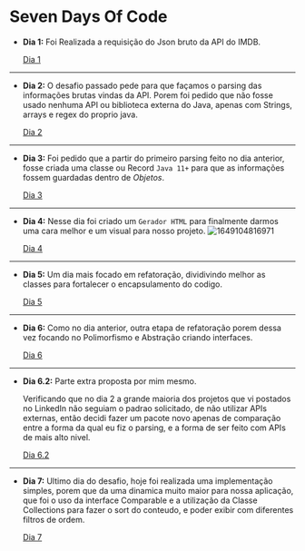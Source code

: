 # Seven Days Of Code

+ **Dia 1:**
	 Foi Realizada a requisição do Json bruto da API do IMDB.
   
  [Dia 1](https://github.com/IgorCrrea/SevenDaysOfCodeAlura/tree/Day1)
 ---
+ **Dia 2:**
	O desafio passado pede para que façamos o parsing das informações brutas vindas da API.
	Porem foi pedido que não fosse usado nenhuma API ou biblioteca externa do Java, apenas com Strings, arrays e regex do proprio java.
  
	[Dia 2](https://github.com/IgorCrrea/SevenDaysOfCodeAlura/tree/Day2)
---
+ **Dia 3:**
	Foi pedido que a partir do primeiro parsing feito no dia anterior, fosse criada uma classe ou Record `Java 11+` para que as informações fossem guardadas dentro de *Objetos*.
  
	[Dia 3](https://github.com/IgorCrrea/SevenDaysOfCodeAlura/tree/Day3)
---
+ **Dia 4:**
	Nesse dia foi criado um `Gerador HTML` para finalmente darmos uma cara melhor e um visual para nosso projeto.
  ![1649104816971](https://user-images.githubusercontent.com/77954907/161813263-d3a94c8f-bd34-490e-96a3-2212e2e61d23.jpg)

  [Dia 4](https://github.com/IgorCrrea/SevenDaysOfCodeAlura/tree/Day4)
---
+ **Dia 5:**
  Um dia mais focado em refatoração, dividivindo melhor as classes para fortalecer o encapsulamento do codigo.
  
  [Dia 5](https://github.com/IgorCrrea/SevenDaysOfCodeAlura/tree/Day5)
---
+ **Dia 6:**
  Como no dia anterior, outra etapa de refatoração porem dessa vez focando no Polimorfismo e Abstração criando interfaces.
  
  [Dia 6](https://github.com/IgorCrrea/SevenDaysOfCodeAlura/tree/Day6)
---
+ **Dia 6.2:**
  Parte extra proposta por mim mesmo.

	Verificando que no dia 2 a grande maioria dos projetos que vi postados no LinkedIn não seguiam o padrao solicitado, de não utilizar APIs externas, então decidi fazer   um pacote novo apenas de comparação entre a forma da qual eu fiz o parsing, e a forma de ser feito com APIs de mais alto nivel.
  
	[Dia 6.2](https://github.com/IgorCrrea/SevenDaysOfCodeAlura/tree/Day6.2)
---
+ **Dia 7:**
    Ultimo dia do desafio, hoje foi realizada uma implementação simples, porem que da uma dinamica muito maior para nossa aplicação, que foi o uso da interface Comparable e a utilização da Classe Collections para fazer o sort do conteudo, e poder exibir com diferentes filtros de ordem.

    [Dia 7](https://github.com/IgorCrrea/SevenDaysOfCodeAlura/tree/Day7)